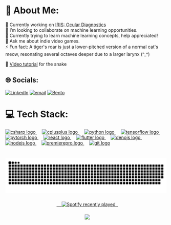 # 💫 About Me:
🔭 Currently working on [IRIS: Ocular Diagnostics](https://github.com/aywhoosh/IRIS)  
👯 I’m looking to collaborate on machine learning opportunities.  
🌱 Currently trying to learn machine learning concepts, help appreciated!  
💬 Ask me about indie video games.  
⚡ Fun fact: A tiger's roar is just a lower-pitched version of a normal cat's meow, resonating several octaves deeper due to a larger larynx (^_^)

🐍 [Video tutorial](https://youtu.be/onUx22pgiBM?si=2s34LBiqCK6q3UuC&t=327) for the snake 


## 🌐 Socials:
[![LinkedIn](https://img.shields.io/badge/LinkedIn-%230077B5.svg?logo=linkedin&logoColor=white)](https://linkedin.com/in/byayushjain) [![email](https://img.shields.io/badge/Email-D14836?logo=gmail&logoColor=white)](mailto:by.ayushjain@gmail.com) [![Bento](https://img.shields.io/badge/-Bento-768CFF?style=flat&logo=bento&logoColor=white)](https://bento.me/ayushj)


# 💻 Tech Stack:
<div align="left">
  <a href="https://learn.microsoft.com/en-us/dotnet/csharp/" target="_blank" rel="noopener">
    <img src="https://cdn.jsdelivr.net/gh/devicons/devicon/icons/csharp/csharp-original.svg" height="40" alt="csharp logo" />
  </a>
  <img width="12" />
  <a href="https://en.cppreference.com/w/" target="_blank" rel="noopener">
    <img src="https://cdn.jsdelivr.net/gh/devicons/devicon/icons/cplusplus/cplusplus-original.svg" height="40" alt="cplusplus logo" />
  </a>
  <img width="12" />
  <a href="https://docs.python.org/3/" target="_blank" rel="noopener">
    <img src="https://cdn.jsdelivr.net/gh/devicons/devicon/icons/python/python-original.svg" height="40" alt="python logo" />
  </a>
  <img width="12" />
  <a href="https://www.tensorflow.org/guide" target="_blank" rel="noopener">
    <img src="https://cdn.jsdelivr.net/gh/devicons/devicon/icons/tensorflow/tensorflow-original.svg" height="40" alt="tensorflow logo" />
  </a>
  <img width="12" />
  <a href="https://pytorch.org/docs/stable/" target="_blank" rel="noopener">
    <img src="https://cdn.jsdelivr.net/gh/devicons/devicon/icons/pytorch/pytorch-original.svg" height="40" alt="pytorch logo" />
  </a>
  <img width="12" />
  <a href="https://reactjs.org/docs/getting-started.html" target="_blank" rel="noopener">
    <img src="https://cdn.jsdelivr.net/gh/devicons/devicon/icons/react/react-original.svg" height="40" alt="react logo" />
  </a>
  <img width="12" />
  <a href="https://flutter.dev/docs" target="_blank" rel="noopener">
    <img src="https://cdn.jsdelivr.net/gh/devicons/devicon/icons/flutter/flutter-original.svg" height="40" alt="flutter logo" />
  </a>
  <img width="12" />
  <a href="https://deno.land/manual" target="_blank" rel="noopener">
    <img src="https://cdn.jsdelivr.net/gh/devicons/devicon/icons/denojs/denojs-original.svg" height="40" alt="denojs logo" />
  </a>
  <img width="12" />
  <a href="https://nodejs.org/en/docs/" target="_blank" rel="noopener">
    <img src="https://cdn.jsdelivr.net/gh/devicons/devicon/icons/nodejs/nodejs-original.svg" height="40" alt="nodejs logo" />
  </a>
  <img width="12" />
  <a href="https://helpx.adobe.com/premiere-pro/user-guide.html" target="_blank" rel="noopener">
    <img src="https://cdn.jsdelivr.net/gh/devicons/devicon/icons/premierepro/premierepro-plain.svg" height="40" alt="premierepro logo" />
  </a>
  <img width="12" />
  <a href="https://git-scm.com/doc" target="_blank" rel="noopener">
    <img src="https://cdn.jsdelivr.net/gh/devicons/devicon/icons/git/git-original.svg" height="40" alt="git logo" />
  </a>
</div>


###

<picture>
  <source media="(prefers-color-scheme: dark)" srcset="https://raw.githubusercontent.com/aywhoosh/aywhoosh/output/github-snake-dark.svg" />
  <source media="(prefers-color-scheme: light)" srcset="https://raw.githubusercontent.com/aywhoosh/aywhoosh/output/github-snake.svg" />
  <img alt="github-snake" src="https://raw.githubusercontent.com/aywhoosh/aywhoosh/output/github-snake.svg" />
</picture>

###

<div align="center">
  <a href="https://open.spotify.com/user/ghoulzzz">
    <img src="https://spotify-recently-played-readme.vercel.app/api?user=ghoulzzz&count=5&unique=true" alt="Spotify recently played"  />
  </a>
</div>

###

<div align="center">
  <img src="https://profile-counter.glitch.me/aywhoosh/count.svg?"  />
</div>





<!-- Proudly created with GPRM ( https://gprm.itsvg.in ) -->

